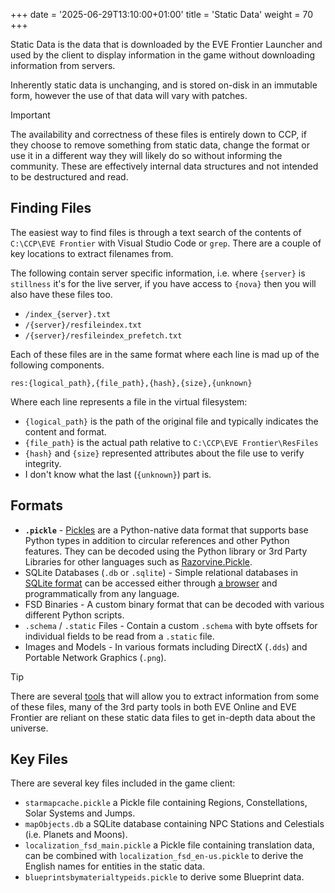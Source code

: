 +++
date = '2025-06-29T13:10:00+01:00'
title = 'Static Data'
weight = 70
+++

Static Data is the data that is downloaded by the EVE Frontier Launcher and used by the client to display information in the game without downloading information from servers.

Inherently static data is unchanging, and is stored on-disk in an immutable form, however the use of that data will vary with patches.

> [!IMPORTANT]
> The availability and correctness of these files is entirely down to CCP, if they choose to remove something from static data, change the format or use it in a different way they will likely do so without informing the community. These are effectively internal data structures and not intended to be destructured and read.

## Finding Files

The easiest way to find files is through a text search of the contents of `C:\CCP\EVE Frontier` with Visual Studio Code or `grep`. There are a couple of key locations to extract filenames from.

The following contain server specific information, i.e. where `{server}` is `stillness` it's for the live server, if you have access to `{nova}` then you will also have these files too.

- `/index_{server}.txt`
- `/{server}/resfileindex.txt`
- `/{server}/resfileindex_prefetch.txt`

Each of these files are in the same format where each line is mad up of the following components.

```res
res:{logical_path},{file_path},{hash},{size},{unknown}
```

Where each line represents a file in the virtual filesystem:

- `{logical_path}` is the path of the original file and typically indicates the content and format.
- `{file_path}` is the actual path relative to `C:\CCP\EVE Frontier\ResFiles`
- `{hash}` and `{size}` represented attributes about the file use to verify integrity.
- I don't know what the last (`{unknown}`) part is.

## Formats

- **`.pickle`** - [Pickles](https://docs.python.org/3/library/pickle.html) are a Python-native data format that supports base Python types in addition to circular references and other Python features. They can be decoded using the Python library or 3rd Party Libraries for other languages such as [Razorvine.Pickle](https://www.nuget.org/packages/Razorvine.Pickle/).
- SQLite Databases (`.db` or `.sqlite`) - Simple relational databases in [SQLite format](https://sqlite.org/) can be accessed either through [a browser](https://sqlitebrowser.org/) and programmatically from any language.
- FSD Binaries - A custom binary format that can be decoded with various different Python scripts.
- `.schema` / `.static` Files - Contain a custom `.schema` with byte offsets for individual fields to be read from a `.static` file.
- Images and Models - In various formats including DirectX (`.dds`) and Portable Network Graphics (`.png`).

> [!TIP]
> There are several [tools](/develop/tools) that will allow you to extract information from some of these files, many of the 3rd party tools in both EVE Online and EVE Frontier are reliant on these static data files to get in-depth data about the universe.

## Key Files

There are several key files included in the game client:

- `starmapcache.pickle` a Pickle file containing Regions, Constellations, Solar Systems and Jumps.
- `mapObjects.db` a SQLite database containing NPC Stations and Celestials (i.e. Planets and Moons).
- `localization_fsd_main.pickle` a Pickle file containing translation data, can be combined with `localization_fsd_en-us.pickle` to derive the English names for entities in the static data.
- `blueprintsbymaterialtypeids.pickle` to derive some Blueprint data.
